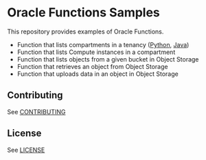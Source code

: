 # Oracle Functions Samples
This repository provides examples of Oracle Functions.
* Function that lists compartments in a tenancy
  ([Python](./fn-listcompartments-python/README.md), [Java](./fn-listcompartments-python/README.md))
* Function that lists Compute instances in a compartment
* Function that lists objects from a given bucket in Object Storage
* Function that retrieves an object from Object Storage
* Function that uploads data in an object in Object Storage

## Contributing

See [CONTRIBUTING](https://github.com/oracle/functions-samples/CONTRIBUTING.md)

## License

See [LICENSE](https://github.com/oracle/functions-sample/LICENSE)
